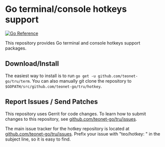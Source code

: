 # Go terminal/console hotkeys support

[![Go Reference](https://pkg.go.dev/badge/teonet-go/tru/hotkey.svg)](https://pkg.go.dev/teonet-go/tru/hotkey)

This repository provides Go terminal and console hotkeys support packages.

## Download/Install

The easiest way to install is to run `go get -u github.com/teonet-go/tru/term`. You can also manually git clone the repository to `$GOPATH/src/github.com/teonet-go/tru/hotkey`.

## Report Issues / Send Patches

This repository uses Gerrit for code changes. To learn how to submit changes to
this repository, see [github.com/teonet-go/tru/issues](github.com/teonet-go/tru/issues).

The main issue tracker for the hotkey repository is located at
[github.com/teonet-go/tru/issues](github.com/teonet-go/tru/issues).
Prefix your issue with "teo/hotkey: " in the subject line, so it is easy to find.
